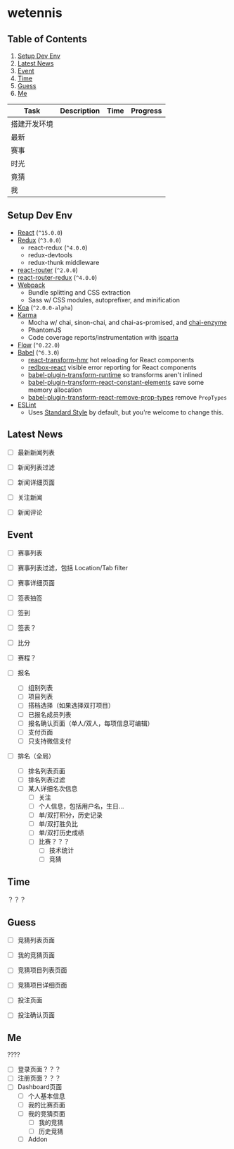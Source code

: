 wetennis
=============================

Table of Contents
-----------------
1. [Setup Dev Env](#setup-dev-env)
1. [Latest News](#latest-news)
1. [Event](#event)
1. [Time](#time)
1. [Guess](#guess)
1. [Me](#me)


|Task|Description|Time|Progress|
|---|---|---|---|
|搭建开发环境||||
|最新||||
|赛事||||
|时光||||
|竟猜||||
|我|||||


Setup Dev Env
-------------

* [React](https://github.com/facebook/react) (`^15.0.0`)
* [Redux](https://github.com/rackt/redux) (`^3.0.0`)
  * react-redux (`^4.0.0`)
  * redux-devtools
  * redux-thunk middleware
* [react-router](https://github.com/rackt/react-router) (`^2.0.0`)
* [react-router-redux](https://github.com/rackt/react-router-redux) (`^4.0.0`)
* [Webpack](https://github.com/webpack/webpack)
  * Bundle splitting and CSS extraction
  * Sass w/ CSS modules, autoprefixer, and minification
* [Koa](https://github.com/koajs/koa) (`^2.0.0-alpha`)
* [Karma](https://github.com/karma-runner/karma)
  * Mocha w/ chai, sinon-chai, and chai-as-promised, and [chai-enzyme](https://github.com/producthunt/chai-enzyme)
  * PhantomJS
  * Code coverage reports/instrumentation with [isparta](https://github.com/deepsweet/isparta-loader)
* [Flow](http://flowtype.org/) (`^0.22.0`)
* [Babel](https://github.com/babel/babel) (`^6.3.0`)
  * [react-transform-hmr](https://github.com/gaearon/react-transform-hmr) hot reloading for React components
  * [redbox-react](https://github.com/KeywordBrain/redbox-react) visible error reporting for React components
  * [babel-plugin-transform-runtime](https://www.npmjs.com/package/babel-plugin-transform-runtime) so transforms aren't inlined
  * [babel-plugin-transform-react-constant-elements](https://babeljs.io/docs/plugins/transform-react-constant-elements/) save some memory allocation
  * [babel-plugin-transform-react-remove-prop-types](https://github.com/oliviertassinari/babel-plugin-transform-react-remove-prop-types) remove `PropTypes`
* [ESLint](http://eslint.org)
  * Uses [Standard Style](https://github.com/feross/standard) by default, but you're welcome to change this.


Latest News
-----------

- [ ] 最新新闻列表
- [ ] 新闻列表过滤
- [ ] 新闻详细页面
- [ ] 关注新闻
- [ ] 新闻评论


Event
-----

- [ ] 赛事列表
- [ ] 赛事列表过滤，包括 Location/Tab filter
- [ ] 赛事详细页面
- [ ] 签表抽签
- [ ] 签到
- [ ] 签表？
- [ ] 比分
- [ ] 赛程？

- [ ] 报名
  - [ ] 组别列表
  - [ ] 项目列表
  - [ ] 搭档选择（如果选择双打项目）
  - [ ] 已报名成员列表
  - [ ] 报名确认页面（单人/双人，每项信息可编辑）
  - [ ] 支付页面
  - [ ] 只支持微信支付

- [ ] 排名（全局）
  - [ ] 排名列表页面
  - [ ] 排名列表过滤
  - [ ] 某人详细名次信息
    - [ ] 关注
    - [ ] 个人信息，包括用户名，生日...
    - [ ] 单/双打积分，历史记录
    - [ ] 单/双打胜负比
    - [ ] 单/双打历史成绩
    - [ ] 比赛？？？
      - [ ] 技术统计
      - [ ] 竞猜

Time
-----

？？？

Guess
-----

- [ ] 竞猜列表页面
- [ ] 我的竞猜页面
- [ ] 竞猜项目列表页面
- [ ] 竞猜项目详细页面
- [ ] 投注页面
- [ ] 投注确认页面


Me
--

????

- [ ] 登录页面？？？
- [ ] 注册页面？？？
- [ ] Dashboard页面
  - [ ] 个人基本信息
  - [ ] 我的比赛页面
  - [ ] 我的竞猜页面
    - [ ] 我的竞猜
    - [ ] 历史竞猜
  - [ ] Addon
